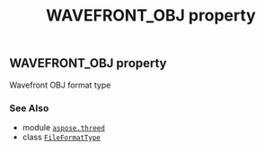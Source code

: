 ﻿---
title: WAVEFRONT_OBJ property
second_title: Aspose.3D for Python via .NET API References
description: 
type: docs
weight: 260
url: /aspose.threed/fileformattype/wavefront_obj/
is_root: false
---

## WAVEFRONT_OBJ property


Wavefront OBJ format type

### See Also
* module [`aspose.threed`](../../)
* class [`FileFormatType`](/3d/python-net/aspose.threed/fileformattype)
